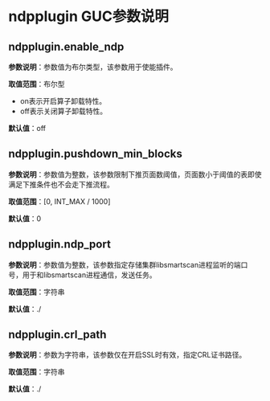 # ndpplugin GUC参数说明

## ndpplugin.enable_ndp

**参数说明**：参数值为布尔类型，该参数用于使能插件。

**取值范围**：布尔型

- on表示开启算子卸载特性。
- off表示关闭算子卸载特性。

**默认值**：off

## ndpplugin.pushdown_min_blocks

**参数说明**：参数值为整数，该参数限制下推页面数阈值，页面数小于阈值的表即使满足下推条件也不会走下推流程。

**取值范围**：[0, INT_MAX / 1000]

**默认值**：0

## ndpplugin.ndp_port

**参数说明**：参数值为整数，该参数指定存储集群libsmartscan进程监听的端口号，用于和libsmartscan进程通信，发送任务。

**取值范围**：字符串

**默认值**：./

## ndpplugin.crl_path

**参数说明**：参数为字符串，该参数仅在开启SSL时有效，指定CRL证书路径。

**取值范围**：字符串

**默认值**：./

